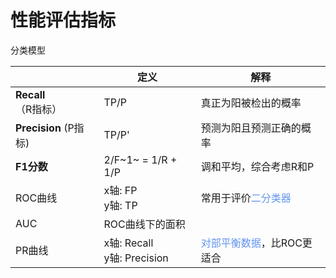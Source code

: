 # 性能评估指标

分类模型

|                       | 定义                            | 解释                                                         |
| --------------------- | ------------------------------- | ------------------------------------------------------------ |
| **Recall** （R指标）  | TP/P                            | 真正为阳被检出的概率                                         |
| **Precision** (P指标) | TP/P'                           | 预测为阳且预测正确的概率                                     |
| **F1分数**            | 2/F~1~ = 1/R + 1/P              | 调和平均，综合考虑R和P                                       |
| ROC曲线               | x轴: FP<br />y轴: TP            | 常用于评价<font color='cornflowerblue'>二分类器</font>       |
| AUC                   | ROC曲线下的面积                 |                                                              |
| PR曲线                | x轴: Recall<br />y轴: Precision | <font color='cornflowerblue'>对部平衡数据</font>，比ROC更适合 |

